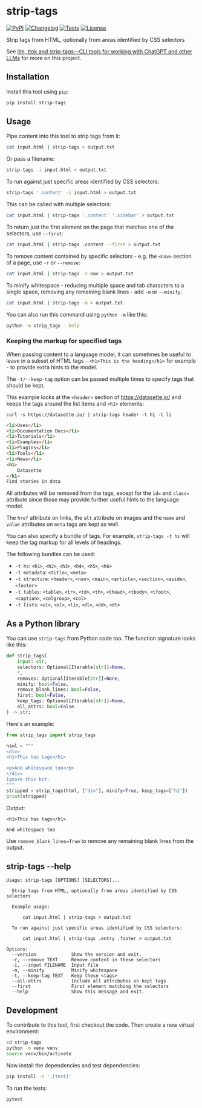 # strip-tags

[![PyPI](https://img.shields.io/pypi/v/strip-tags.svg)](https://pypi.org/project/strip-tags/)
[![Changelog](https://img.shields.io/github/v/release/simonw/strip-tags?include_prereleases&label=changelog)](https://github.com/simonw/strip-tags/releases)
[![Tests](https://github.com/simonw/strip-tags/workflows/Test/badge.svg)](https://github.com/simonw/strip-tags/actions?query=workflow%3ATest)
[![License](https://img.shields.io/badge/license-Apache%202.0-blue.svg)](https://github.com/simonw/strip-tags/blob/master/LICENSE)

Strip tags from HTML, optionally from areas identified by CSS selectors

See [llm, ttok and strip-tags—CLI tools for working with ChatGPT and other LLMs](https://simonwillison.net/2023/May/18/cli-tools-for-llms/) for more on this project.

## Installation

Install this tool using `pip`:
```bash
pip install strip-tags
```
## Usage

Pipe content into this tool to strip tags from it:
```bash
cat input.html | strip-tags > output.txt
````
Or pass a filename:
```bash
strip-tags -i input.html > output.txt
```
To run against just specific areas identified by CSS selectors:
```bash
strip-tags '.content' -i input.html > output.txt
```
This can be called with multiple selectors:
```bash
cat input.html | strip-tags '.content' '.sidebar' > output.txt
```
To return just the first element on the page that matches one of the selectors, use `--first`:
```bash
cat input.html | strip-tags .content --first > output.txt
```
To remove content contained by specific selectors - e.g. the `<nav>` section of a page, use `-r` or `--remove`:
```bash
cat input.html | strip-tags -r nav > output.txt
```
To minify whitespace - reducing multiple space and tab characters to a single space, removing any remaining blank lines - add `-m` or `--minify`:
```bash
cat input.html | strip-tags -m > output.txt
```
You can also run this command using `python -m` like this:
```bash
python -m strip_tags --help
```
### Keeping the markup for specified tags

When passing content to a language model, it can sometimes be useful to leave in a subset of HTML tags - `<h1>This is the heading</h1>` for example - to provide extra hints to the model.

The `-t/--keep-tag` option can be passed multiple times to specify tags that should be kept.

This example looks at the `<header>` section of https://datasette.io/ and keeps the tags around the list items and `<h1>` elements:

```
curl -s https://datasette.io/ | strip-tags header -t h1 -t li
```
```html
<li>Uses</li>
<li>Documentation Docs</li>
<li>Tutorials</li>
<li>Examples</li>
<li>Plugins</li>
<li>Tools</li>
<li>News</li>
<h1>
    Datasette
</h1>
Find stories in data
```
All attributes will be removed from the tags, except for the `id=` and `class=` attribute since those may provide further useful hints to the language model.

The `href` attribute on links, the `alt` attribute on images and the `name` and `value` attributes on `meta` tags are kept as well.

You can also specify a bundle of tags. For example, `strip-tags -t hs` will keep the tag markup for all levels of headings.

The following bundles can be used:

<!-- [[[cog
import cog
from strip_tags.lib import BUNDLES
lines = []
for name, tags in BUNDLES.items():
    lines.append("- `-t {}`: {}".format(name, ", ".join("`<{}>`".format(tag) for tag in tags)))
cog.out("\n".join(lines))
]]] -->
- `-t hs`: `<h1>`, `<h2>`, `<h3>`, `<h4>`, `<h5>`, `<h6>`
- `-t metadata`: `<title>`, `<meta>`
- `-t structure`: `<header>`, `<nav>`, `<main>`, `<article>`, `<section>`, `<aside>`, `<footer>`
- `-t tables`: `<table>`, `<tr>`, `<td>`, `<th>`, `<thead>`, `<tbody>`, `<tfoot>`, `<caption>`, `<colgroup>`, `<col>`
- `-t lists`: `<ul>`, `<ol>`, `<li>`, `<dl>`, `<dd>`, `<dt>`
<!-- [[[end]]] -->

## As a Python library

You can use `strip-tags` from Python code too. The function signature looks like this:

<!-- [[[cog
import ast
module = ast.parse(open("strip_tags/lib.py").read())
strip_tags = [
    fn for fn in module.body
    if getattr(fn, 'name', None) == 'strip_tags'
][0]
code = ast.unparse(strip_tags)
defline = code.split("\n")[0]
code = (
    ',\n    '.join(defline.split(', ')).replace(") ->", "\n) ->").replace("strip_tags(", "strip_tags(\n    ")
)
cog.out("```python\n{}\n```".format(code))
]]] -->
```python
def strip_tags(
    input: str,
    selectors: Optional[Iterable[str]]=None,
    *,
    removes: Optional[Iterable[str]]=None,
    minify: bool=False,
    remove_blank_lines: bool=False,
    first: bool=False,
    keep_tags: Optional[Iterable[str]]=None,
    all_attrs: bool=False
) -> str:
```
<!-- [[[end]]] -->

Here's an example:
```python
from strip_tags import strip_tags

html = """
<div>
<h1>This has tags</h1>

<p>And whitespace too</p>
</div>
Ignore this bit.
"""
stripped = strip_tags(html, ["div"], minify=True, keep_tags=["h1"])
print(stripped)
```
Output:
```
<h1>This has tags</h1>

And whitespace too
```
Use `remove_blank_lines=True` to remove any remaining blank lines from the output.

## strip-tags --help

<!-- [[[cog
import cog
from strip_tags import cli
from click.testing import CliRunner
runner = CliRunner()
result = runner.invoke(cli.cli, ["--help"])
help = result.output.replace("Usage: cli", "Usage: strip-tags")
cog.out(
    "```\n{}\n```".format(help)
)
]]] -->
```
Usage: strip-tags [OPTIONS] [SELECTORS]...

  Strip tags from HTML, optionally from areas identified by CSS selectors

  Example usage:

      cat input.html | strip-tags > output.txt

  To run against just specific areas identified by CSS selectors:

      cat input.html | strip-tags .entry .footer > output.txt

Options:
  --version             Show the version and exit.
  -r, --remove TEXT     Remove content in these selectors
  -i, --input FILENAME  Input file
  -m, --minify          Minify whitespace
  -t, --keep-tag TEXT   Keep these <tags>
  --all-attrs           Include all attributes on kept tags
  --first               First element matching the selectors
  --help                Show this message and exit.

```
<!-- [[[end]]] -->

## Development

To contribute to this tool, first checkout the code. Then create a new virtual environment:
```bash
cd strip-tags
python -m venv venv
source venv/bin/activate
```
Now install the dependencies and test dependencies:
```bash
pip install -e '.[test]'
```
To run the tests:
```bash
pytest
```
